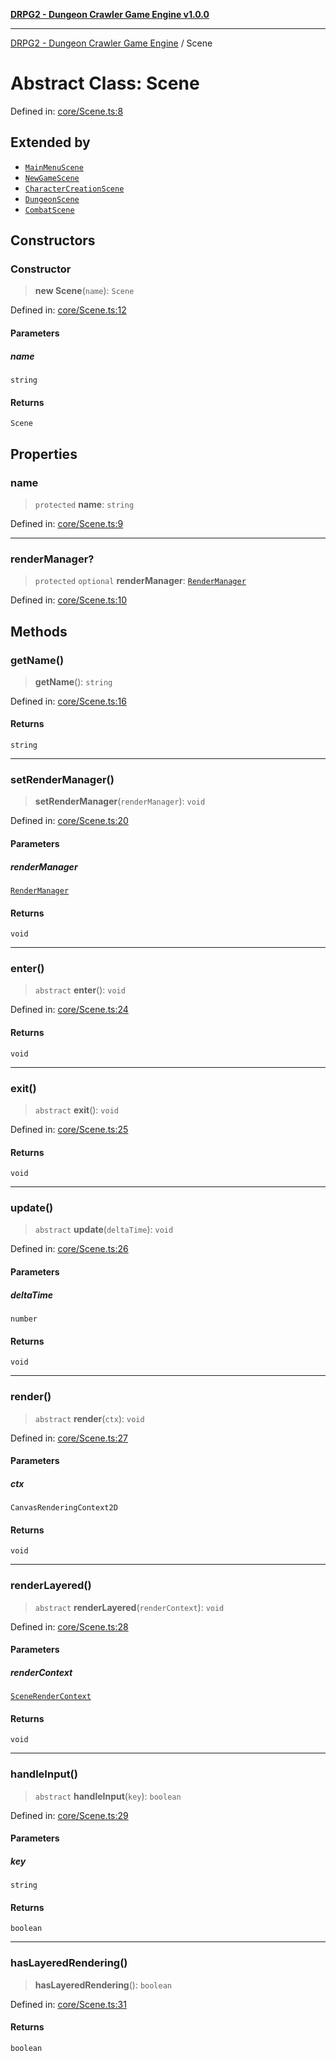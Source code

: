 [**DRPG2 - Dungeon Crawler Game Engine v1.0.0**](../README.md)

***

[DRPG2 - Dungeon Crawler Game Engine](../globals.md) / Scene

# Abstract Class: Scene

Defined in: [core/Scene.ts:8](https://github.com/the4ofus/drpg2/blob/main/src/core/Scene.ts#L8)

## Extended by

- [`MainMenuScene`](MainMenuScene.md)
- [`NewGameScene`](NewGameScene.md)
- [`CharacterCreationScene`](CharacterCreationScene.md)
- [`DungeonScene`](DungeonScene.md)
- [`CombatScene`](CombatScene.md)

## Constructors

### Constructor

> **new Scene**(`name`): `Scene`

Defined in: [core/Scene.ts:12](https://github.com/the4ofus/drpg2/blob/main/src/core/Scene.ts#L12)

#### Parameters

##### name

`string`

#### Returns

`Scene`

## Properties

### name

> `protected` **name**: `string`

Defined in: [core/Scene.ts:9](https://github.com/the4ofus/drpg2/blob/main/src/core/Scene.ts#L9)

***

### renderManager?

> `protected` `optional` **renderManager**: [`RenderManager`](RenderManager.md)

Defined in: [core/Scene.ts:10](https://github.com/the4ofus/drpg2/blob/main/src/core/Scene.ts#L10)

## Methods

### getName()

> **getName**(): `string`

Defined in: [core/Scene.ts:16](https://github.com/the4ofus/drpg2/blob/main/src/core/Scene.ts#L16)

#### Returns

`string`

***

### setRenderManager()

> **setRenderManager**(`renderManager`): `void`

Defined in: [core/Scene.ts:20](https://github.com/the4ofus/drpg2/blob/main/src/core/Scene.ts#L20)

#### Parameters

##### renderManager

[`RenderManager`](RenderManager.md)

#### Returns

`void`

***

### enter()

> `abstract` **enter**(): `void`

Defined in: [core/Scene.ts:24](https://github.com/the4ofus/drpg2/blob/main/src/core/Scene.ts#L24)

#### Returns

`void`

***

### exit()

> `abstract` **exit**(): `void`

Defined in: [core/Scene.ts:25](https://github.com/the4ofus/drpg2/blob/main/src/core/Scene.ts#L25)

#### Returns

`void`

***

### update()

> `abstract` **update**(`deltaTime`): `void`

Defined in: [core/Scene.ts:26](https://github.com/the4ofus/drpg2/blob/main/src/core/Scene.ts#L26)

#### Parameters

##### deltaTime

`number`

#### Returns

`void`

***

### render()

> `abstract` **render**(`ctx`): `void`

Defined in: [core/Scene.ts:27](https://github.com/the4ofus/drpg2/blob/main/src/core/Scene.ts#L27)

#### Parameters

##### ctx

`CanvasRenderingContext2D`

#### Returns

`void`

***

### renderLayered()

> `abstract` **renderLayered**(`renderContext`): `void`

Defined in: [core/Scene.ts:28](https://github.com/the4ofus/drpg2/blob/main/src/core/Scene.ts#L28)

#### Parameters

##### renderContext

[`SceneRenderContext`](../interfaces/SceneRenderContext.md)

#### Returns

`void`

***

### handleInput()

> `abstract` **handleInput**(`key`): `boolean`

Defined in: [core/Scene.ts:29](https://github.com/the4ofus/drpg2/blob/main/src/core/Scene.ts#L29)

#### Parameters

##### key

`string`

#### Returns

`boolean`

***

### hasLayeredRendering()

> **hasLayeredRendering**(): `boolean`

Defined in: [core/Scene.ts:31](https://github.com/the4ofus/drpg2/blob/main/src/core/Scene.ts#L31)

#### Returns

`boolean`
